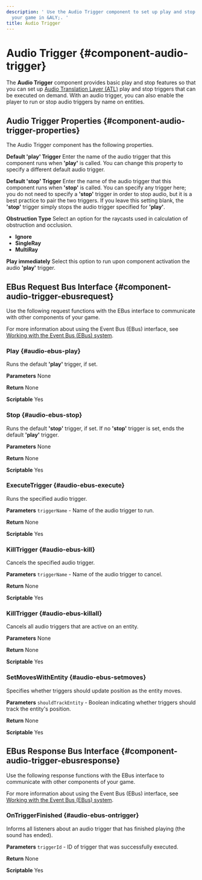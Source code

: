 ```yaml
---
description: ' Use the Audio Trigger component to set up play and stop triggers in
  your game in &ALY;. '
title: Audio Trigger
---
```

# Audio Trigger {#component-audio-trigger}

The **Audio Trigger** component provides basic play and stop features so that you can set up [Audio Translation Layer \(ATL\)](/docs/userguide/audio/default-controls.md) play and stop triggers that can be executed on demand\. With an audio trigger, you can also enable the player to run or stop audio triggers by name on entities\.

## Audio Trigger Properties {#component-audio-trigger-properties}

The Audio Trigger component has the following properties\.

**Default 'play' Trigger**
Enter the name of the audio trigger that this component runs when **'play'** is called\. You can change this property to specify a different default audio trigger\.

**Default 'stop' Trigger**
Enter the name of the audio trigger that this component runs when **'stop'** is called\. You can specify any trigger here; you do not need to specify a **'stop'** trigger in order to stop audio, but it is a best practice to pair the two triggers\. If you leave this setting blank, the **'stop'** trigger simply stops the audio trigger specified for **'play'**\.

**Obstruction Type**
Select an option for the raycasts used in calculation of obstruction and occlusion\.
+ **Ignore**
+ **SingleRay**
+ **MultiRay**

**Play immediately**
Select this option to run upon component activation the audio **'play'** trigger\.

## EBus Request Bus Interface {#component-audio-trigger-ebusrequest}

Use the following request functions with the EBus interface to communicate with other components of your game\.

For more information about using the Event Bus \(EBus\) interface, see [Working with the Event Bus \(EBus\) system](/docs/userguide/programming/ebus/intro.md)\.

### Play {#audio-ebus-play}

Runs the default **'play'** trigger, if set\.

**Parameters**
None

**Return**
None

**Scriptable**
Yes

### Stop {#audio-ebus-stop}

Runs the default **'stop'** trigger, if set\. If no **'stop'** trigger is set, ends the default **'play'** trigger\.

**Parameters**
None

**Return**
None

**Scriptable**
Yes

### ExecuteTrigger {#audio-ebus-execute}

Runs the specified audio trigger\.

**Parameters**
`triggerName` - Name of the audio trigger to run\.

**Return**
None

**Scriptable**
Yes

### KillTrigger {#audio-ebus-kill}

Cancels the specified audio trigger\.

**Parameters**
`triggerName` - Name of the audio trigger to cancel\.

**Return**
None

**Scriptable**
Yes

### KillTrigger {#audio-ebus-killall}

Cancels all audio triggers that are active on an entity\.

**Parameters**
None

**Return**
None

**Scriptable**
Yes

### SetMovesWithEntity {#audio-ebus-setmoves}

Specifies whether triggers should update position as the entity moves\.

**Parameters**
`shouldTrackEntity` - Boolean indicating whether triggers should track the entity's position\.

**Return**
None

**Scriptable**
Yes

## EBus Response Bus Interface {#component-audio-trigger-ebusresponse}

Use the following response functions with the EBus interface to communicate with other components of your game\.

For more information about using the Event Bus \(EBus\) interface, see [Working with the Event Bus \(EBus\) system](/docs/userguide/programming/ebus/intro.md)\.

### OnTriggerFinished {#audio-ebus-ontrigger}

Informs all listeners about an audio trigger that has finished playing \(the sound has ended\)\.

**Parameters**
`triggerId` - ID of trigger that was successfully executed\.

**Return**
None

**Scriptable**
Yes